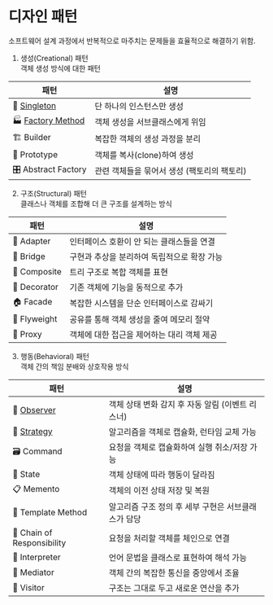 # 디자인 패턴
소프트웨어 설계 과정에서 반복적으로 마주치는 문제들을 효율적으로 해결하기 위함. <br>


1. 생성(Creational) 패턴 <br>
객체 생성 방식에 대한 패턴


| 패턴                  | 설명                        |
| ------------------- | ------------------------- |
| 🧱 [Singleton](https://github.com/sungw00ng/Today_I_Learn/blob/main/%EB%94%94%EC%9E%90%EC%9D%B8%ED%8C%A8%ED%84%B4/%EC%8B%B1%EA%B8%80%ED%86%A4%ED%8C%A8%ED%84%B4.md)        | 단 하나의 인스턴스만 생성            |
| 🏭 [Factory Method](https://github.com/sungw00ng/Today_I_Learn/blob/main/%EB%94%94%EC%9E%90%EC%9D%B8%ED%8C%A8%ED%84%B4/%ED%8C%A9%ED%86%A0%EB%A6%AC%ED%8C%A8%ED%84%B4.md)   | 객체 생성을 서브클래스에게 위임         |
| 🏗 Builder          | 복잡한 객체의 생성 과정을 분리         |
| 🌱 Prototype        | 객체를 복사(clone)하여 생성        |
| 🎛 Abstract Factory | 관련 객체들을 묶어서 생성 (팩토리의 팩토리) |


2. 구조(Structural) 패턴<br>
클래스나 객체를 조합해 더 큰 구조를 설계하는 방식

| 패턴           | 설명                       |
| ------------ | ------------------------ |
| 🔌 Adapter   | 인터페이스 호환이 안 되는 클래스들을 연결  |
| 🌉 Bridge    | 구현과 추상을 분리하여 독립적으로 확장 가능 |
| 🌳 Composite | 트리 구조로 복합 객체를 표현         |
| 🎨 Decorator | 기존 객체에 기능을 동적으로 추가       |
| 🏠 Facade    | 복잡한 시스템을 단순 인터페이스로 감싸기   |
| 🧬 Flyweight | 공유를 통해 객체 생성을 줄여 메모리 절약  |
| 🔗 Proxy     | 객체에 대한 접근을 제어하는 대리 객체 제공 |

3. 행동(Behavioral) 패턴<br>
객체 간의 책임 분배와 상호작용 방식

| 패턴                         | 설명                            |
| -------------------------- | ----------------------------- |
| 👀 [Observer](https://github.com/sungw00ng/Today_I_Learn/blob/main/%EB%94%94%EC%9E%90%EC%9D%B8%ED%8C%A8%ED%84%B4/%EC%98%B5%EC%A0%80%EB%B2%84%ED%8C%A8%ED%84%B4.md)                | 객체 상태 변화 감지 후 자동 알림 (이벤트 리스너) |
| 🧠 [Strategy](https://github.com/sungw00ng/Today_I_Learn/blob/main/%EB%94%94%EC%9E%90%EC%9D%B8%ED%8C%A8%ED%84%B4/%EC%A0%84%EB%9E%B5%ED%8C%A8%ED%84%B4.md)                | 알고리즘을 객체로 캡슐화, 런타임 교체 가능      |
| 🗃 Command                 | 요청을 객체로 캡슐화하여 실행 취소/저장 가능     |
| 🔄 State                   | 객체 상태에 따라 행동이 달라짐             |
| 📋 Memento                 | 객체의 이전 상태 저장 및 복원             |
| 📑 Template Method         | 알고리즘 구조 정의 후 세부 구현은 서브클래스가 담당 |
| 🧭 Chain of Responsibility | 요청을 처리할 객체를 체인으로 연결           |
| 🧩 Interpreter             | 언어 문법을 클래스로 표현하여 해석 가능        |
| 🤝 Mediator                | 객체 간의 복잡한 통신을 중앙에서 조율         |
| 🧍 Visitor                 | 구조는 그대로 두고 새로운 연산을 추가         |



